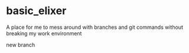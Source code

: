 # basic_elixer
A place for me to mess around with branches and git commands without breaking my work environment

new branch